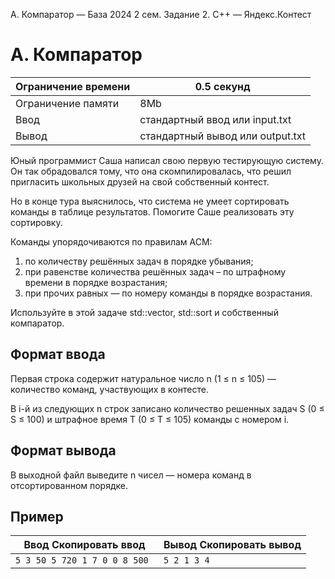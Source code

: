 A. Компаратор — База 2024 2 сем. Задание 2. C++ — Яндекс.Контест

# A. Компаратор

| Ограничение времени | 0.5 секунд |
| --- | --- |
| Ограничение памяти | 8Mb |
| Ввод | стандартный ввод или input.txt |
| Вывод | стандартный вывод или output.txt |

Юный программист Саша написал свою первую тестирующую систему. Он так обрадовался тому, что она скомпилировалась, что решил
пригласить школьных друзей на свой собственный контест.

Но в конце тура выяснилось, что система не умеет сортировать команды в таблице результатов. Помогите Саше реализовать эту
сортировку.

Команды упорядочиваются по правилам ACM:

1. по количеству решённых задач в порядке убывания;
1. при равенстве количества решённых задач – по штрафному времени в порядке возрастания;
1. при прочих равных — по номеру команды в порядке возрастания.

Используйте в этой задаче std::vector, std::sort и собственный компаратор.

## Формат ввода

Первая строка содержит натуральное число n (1 ≤ n ≤ 105) — количество команд, участвующих в контесте.

В i-й из следующих n строк записано количество решенных задач S (0 ≤ S ≤ 100) и штрафное время T (0 ≤ T ≤ 105) команды с номером i.

## Формат вывода

В выходной файл выведите n чисел — номера команд в отсортированном порядке.

## Пример

| Ввод Скопировать ввод | Вывод Скопировать вывод |
| --- | --- |
| `5 3 50 5 720 1 7 0 0 8 500 ` | `5 2 1 3 4 ` |
